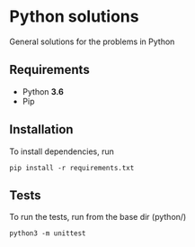 # Python solutions

General solutions for the problems in Python

## Requirements

* Python **3.6**
* Pip

## Installation

To install dependencies, run

    pip install -r requirements.txt

## Tests

To run the tests, run from the base dir (python/)

    python3 -m unittest
